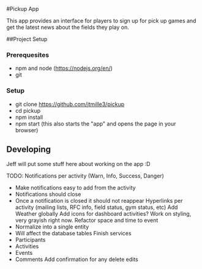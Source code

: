 #Pickup App

This app provides an interface for players to sign up for pick up games and get the latest news about the fields they play on.

##Project Setup

### Prerequesites
 * npm and node (https://nodejs.org/en/)
 * git

### Setup
 * git clone https://github.com/jtmille3/pickup
 * cd pickup
 * npm install
 * npm start (this also starts the "app" and opens the page in your browser)

## Developing

Jeff will put some stuff here about working on the app :D

TODO:
Notifications per activity (Warn, Info, Success, Danger)
 - Make notifications easy to add from the activity
 - Notifications should close
 - Once a notification is closed it should not reappear
Hyperlinks per activity (mailing lists, RFC info, field status, gym status, etc)
Add Weather globally
Add icons for dashboard activities?
Work on styling, very grayish right now.
Refactor space and time to event
 - Normalize into a single entity
 - Will affect the database tables
Finish services
 - Participants
 - Activities
 - Events
 - Comments
Add confirmation for any delete edits
